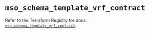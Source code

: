 # `mso_schema_template_vrf_contract`

Refer to the Terraform Registry for docs: [`mso_schema_template_vrf_contract`](https://registry.terraform.io/providers/ciscodevnet/mso/1.5.3/docs/resources/schema_template_vrf_contract).
